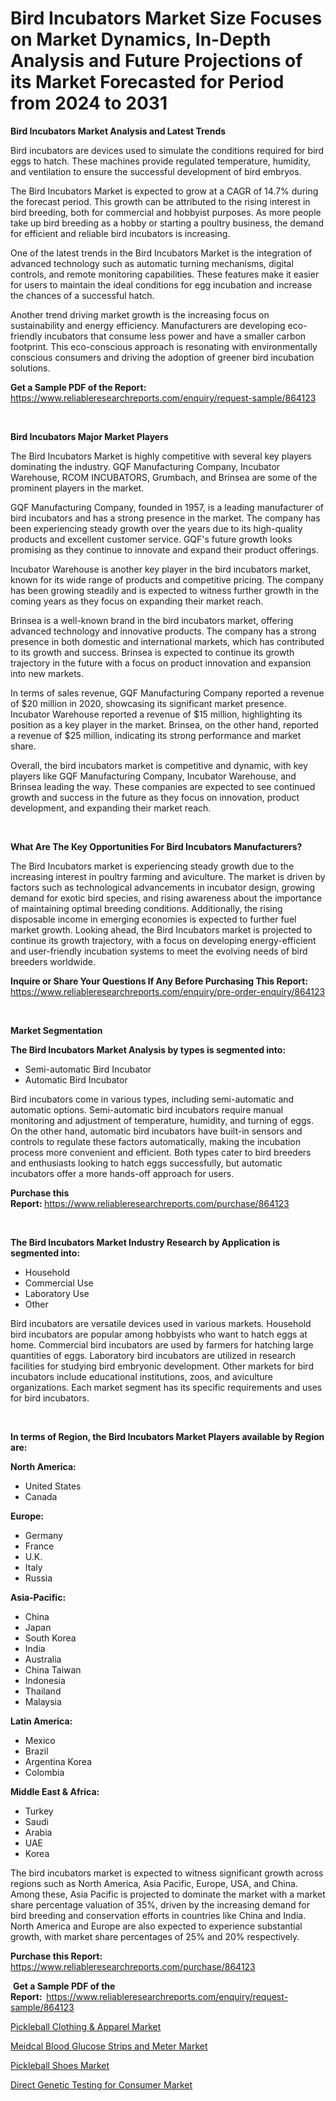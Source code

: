 <p><h1>Bird Incubators Market Size Focuses on Market Dynamics, In-Depth Analysis and Future Projections of its Market Forecasted for Period from 2024 to 2031</h1></p><p><strong>Bird Incubators Market Analysis and Latest Trends</strong></p>
<p><p>Bird incubators are devices used to simulate the conditions required for bird eggs to hatch. These machines provide regulated temperature, humidity, and ventilation to ensure the successful development of bird embryos.</p><p>The Bird Incubators Market is expected to grow at a CAGR of 14.7% during the forecast period. This growth can be attributed to the rising interest in bird breeding, both for commercial and hobbyist purposes. As more people take up bird breeding as a hobby or starting a poultry business, the demand for efficient and reliable bird incubators is increasing.</p><p>One of the latest trends in the Bird Incubators Market is the integration of advanced technology such as automatic turning mechanisms, digital controls, and remote monitoring capabilities. These features make it easier for users to maintain the ideal conditions for egg incubation and increase the chances of a successful hatch.</p><p>Another trend driving market growth is the increasing focus on sustainability and energy efficiency. Manufacturers are developing eco-friendly incubators that consume less power and have a smaller carbon footprint. This eco-conscious approach is resonating with environmentally conscious consumers and driving the adoption of greener bird incubation solutions.</p></p>
<p><strong>Get a Sample PDF of the Report:&nbsp;</strong> <a href="https://www.reliableresearchreports.com/enquiry/request-sample/864123">https://www.reliableresearchreports.com/enquiry/request-sample/864123</a></p>
<p>&nbsp;</p>
<p><strong>Bird Incubators Major Market Players</strong></p>
<p><p>The Bird Incubators Market is highly competitive with several key players dominating the industry. GQF Manufacturing Company, Incubator Warehouse, RCOM INCUBATORS, Grumbach, and Brinsea are some of the prominent players in the market.</p><p>GQF Manufacturing Company, founded in 1957, is a leading manufacturer of bird incubators and has a strong presence in the market. The company has been experiencing steady growth over the years due to its high-quality products and excellent customer service. GQF's future growth looks promising as they continue to innovate and expand their product offerings.</p><p>Incubator Warehouse is another key player in the bird incubators market, known for its wide range of products and competitive pricing. The company has been growing steadily and is expected to witness further growth in the coming years as they focus on expanding their market reach.</p><p>Brinsea is a well-known brand in the bird incubators market, offering advanced technology and innovative products. The company has a strong presence in both domestic and international markets, which has contributed to its growth and success. Brinsea is expected to continue its growth trajectory in the future with a focus on product innovation and expansion into new markets.</p><p>In terms of sales revenue, GQF Manufacturing Company reported a revenue of $20 million in 2020, showcasing its significant market presence. Incubator Warehouse reported a revenue of $15 million, highlighting its position as a key player in the market. Brinsea, on the other hand, reported a revenue of $25 million, indicating its strong performance and market share.</p><p>Overall, the bird incubators market is competitive and dynamic, with key players like GQF Manufacturing Company, Incubator Warehouse, and Brinsea leading the way. These companies are expected to see continued growth and success in the future as they focus on innovation, product development, and expanding their market reach.</p></p>
<p>&nbsp;</p>
<p><strong>What Are The Key Opportunities For Bird Incubators Manufacturers?</strong></p>
<p><p>The Bird Incubators market is experiencing steady growth due to the increasing interest in poultry farming and aviculture. The market is driven by factors such as technological advancements in incubator design, growing demand for exotic bird species, and rising awareness about the importance of maintaining optimal breeding conditions. Additionally, the rising disposable income in emerging economies is expected to further fuel market growth. Looking ahead, the Bird Incubators market is projected to continue its growth trajectory, with a focus on developing energy-efficient and user-friendly incubation systems to meet the evolving needs of bird breeders worldwide.</p></p>
<p><strong>Inquire or Share Your Questions If Any Before Purchasing This Report:</strong> <a href="https://www.reliableresearchreports.com/enquiry/pre-order-enquiry/864123">https://www.reliableresearchreports.com/enquiry/pre-order-enquiry/864123</a></p>
<p>&nbsp;</p>
<p><strong>Market Segmentation</strong></p>
<p><strong>The Bird Incubators Market Analysis by types is segmented into:</strong></p>
<p><ul><li>Semi-automatic Bird Incubator</li><li>Automatic Bird Incubator</li></ul></p>
<p><p>Bird incubators come in various types, including semi-automatic and automatic options. Semi-automatic bird incubators require manual monitoring and adjustment of temperature, humidity, and turning of eggs. On the other hand, automatic bird incubators have built-in sensors and controls to regulate these factors automatically, making the incubation process more convenient and efficient. Both types cater to bird breeders and enthusiasts looking to hatch eggs successfully, but automatic incubators offer a more hands-off approach for users.</p></p>
<p><strong>Purchase this Report:&nbsp;</strong><a href="https://www.reliableresearchreports.com/purchase/864123">https://www.reliableresearchreports.com/purchase/864123</a></p>
<p>&nbsp;</p>
<p><strong>The Bird Incubators Market Industry Research by Application is segmented into:</strong></p>
<p><ul><li>Household</li><li>Commercial Use</li><li>Laboratory Use</li><li>Other</li></ul></p>
<p><p>Bird incubators are versatile devices used in various markets. Household bird incubators are popular among hobbyists who want to hatch eggs at home. Commercial bird incubators are used by farmers for hatching large quantities of eggs. Laboratory bird incubators are utilized in research facilities for studying bird embryonic development. Other markets for bird incubators include educational institutions, zoos, and aviculture organizations. Each market segment has its specific requirements and uses for bird incubators.</p></p>
<p>&nbsp;</p>
<p><strong>In terms of Region, the Bird Incubators Market Players available by Region are:</strong></p>
<p>
    <p> <strong> North America: </strong>
        <ul>
            <li>United States</li>
            <li>Canada</li>
        </ul>
        </p> 
    <p> <strong> Europe: </strong>
        <ul>
            <li>Germany</li>
            <li>France</li>
            <li>U.K.</li>
            <li>Italy</li>
            <li>Russia</li>
        </ul>
        </p> 
    <p> <strong> Asia-Pacific: </strong>
        <ul>
            <li>China</li>
            <li>Japan</li>
            <li>South Korea</li>
            <li>India</li>
            <li>Australia</li>
            <li>China Taiwan</li>
            <li>Indonesia</li>
            <li>Thailand</li>
            <li>Malaysia</li>
        </ul>
        </p> 
    <p> <strong> Latin America: </strong>
        <ul>
            <li>Mexico</li>
            <li>Brazil</li>
            <li>Argentina Korea</li>
            <li>Colombia</li>
        </ul>
        </p> 
    <p> <strong> Middle East & Africa: </strong>
        <ul>
            <li>Turkey</li>
            <li>Saudi</li>
            <li>Arabia</li>
            <li>UAE</li>
            <li>Korea</li>
        </ul>
    </p>
    </p>
<p><p>The bird incubators market is expected to witness significant growth across regions such as North America, Asia Pacific, Europe, USA, and China. Among these, Asia Pacific is projected to dominate the market with a market share percentage valuation of 35%, driven by the increasing demand for bird breeding and conservation efforts in countries like China and India. North America and Europe are also expected to experience substantial growth, with market share percentages of 25% and 20% respectively.</p></p>
<p><strong>Purchase this Report: </strong><a href="https://www.reliableresearchreports.com/purchase/864123">https://www.reliableresearchreports.com/purchase/864123</a></p>
<p>&nbsp;<strong>Get a Sample PDF of the Report:&nbsp;&nbsp;</strong><a href="https://www.reliableresearchreports.com/enquiry/request-sample/864123">https://www.reliableresearchreports.com/enquiry/request-sample/864123</a></p>
<p><strong></strong></p>
<p><p><a href="https://github.com/gamblestampleyjenny50m5sl6/Market-Research-Report-List-1/blob/main/pickleball-clothing-apparel-market.md">Pickleball Clothing & Apparel Market</a></p><p><a href="https://issuu.com/reportprime-2/docs/meidcal-blood-glucose-strips-and-meter-market-size">Meidcal Blood Glucose Strips and Meter Market</a></p><p><a href="https://github.com/wwwkeltoum/Market-Research-Report-List-2/blob/main/pickleball-shoes-market.md">Pickleball Shoes Market</a></p><p><a href="https://issuu.com/reportprime-2/docs/direct-genetic-testing-for-consumer-market-size-20">Direct Genetic Testing for Consumer Market</a></p></p>